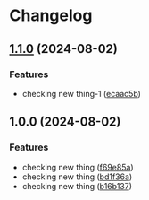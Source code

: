 # Changelog

## [1.1.0](https://github.com/AKSHAY2126/gitac1/compare/v1.0.0...v1.1.0) (2024-08-02)


### Features

* checking new thing-1 ([ecaac5b](https://github.com/AKSHAY2126/gitac1/commit/ecaac5beaacd357c02a80eff96f62107eeed5821))

## 1.0.0 (2024-08-02)


### Features

* checking new thing ([f69e85a](https://github.com/AKSHAY2126/gitac1/commit/f69e85a04ca461e1837dae2c0887958aa19e92de))
* checking new thing ([bd1f36a](https://github.com/AKSHAY2126/gitac1/commit/bd1f36a2b4dd8036af885c808d0634eda88d18f9))
* checking new thing ([b16b137](https://github.com/AKSHAY2126/gitac1/commit/b16b1377f9f1940afc19ca5b99189b37685df351))
